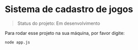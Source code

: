 

<h1> Sistema de cadastro de jogos </h1>

> Status do projeto: Em desenvolvimento

Para rodar esse projeto na sua máquina, por favor digite:

```
node app.js
```
